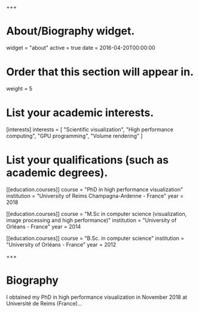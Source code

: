 +++
# About/Biography widget.
widget = "about"
active = true
date = 2016-04-20T00:00:00

# Order that this section will appear in.
weight = 5

# List your academic interests.
[interests]
  interests = [
    "Scientific visualization",
    "High performance computing",
    "GPU programming",
    "Volume rendering"
  ]

# List your qualifications (such as academic degrees).
[[education.courses]]
  course = "PhD in high performance visualization"
  institution = "University of Reims Champagna-Ardenne - France"
  year = 2018

[[education.courses]]
  course = "M.Sc in computer science (visualization, image processing and high performance)"
  institution = "University of Orléans - France"
  year = 2014

[[education.courses]]
  course = "B.Sc. in computer science"
  institution = "University of Orléans - France"
  year = 2012
 
+++

# Biography

I obtained my PhD in high performance visualization in November 2018 at Université de Reims (France)...
